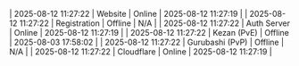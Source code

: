 | 2025-08-12 11:27:22 | Website | Online | 2025-08-12 11:27:19 |
| 2025-08-12 11:27:22 | Registration | Offline | N/A |
| 2025-08-12 11:27:22 | Auth Server | Online | 2025-08-12 11:27:19 |
| 2025-08-12 11:27:22 | Kezan (PvE) | Offline | 2025-08-03 17:58:02 |
| 2025-08-12 11:27:22 | Gurubashi (PvP) | Offline | N/A |
| 2025-08-12 11:27:22 | Cloudflare | Online | 2025-08-12 11:27:19 |
